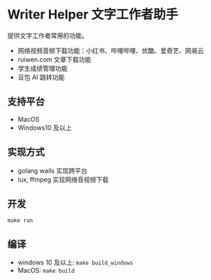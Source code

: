 # Writer Helper 文字工作者助手

提供文字工作者常用的功能。

- 网络视频音频下载功能：小红书、哔哩哔哩、优酷、爱奇艺、网易云
- ruiwen.com 文章下载功能
- 学生成绩管理功能
- 豆包 AI 跳转功能

## 支持平台

- MacOS
- Windows10 及以上

## 实现方式

- golang wails 实现跨平台
- lux, ffmpeg 实现网络音视频下载

## 开发

`make run`

## 编译

- windows 10 及以上: `make build_windows`
- MacOS: `make build`
